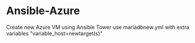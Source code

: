 # Ansible-Azure
Create new Azure VM using Ansible Tower
use mariadbnew.yml with extra variables "variable_host=newtarget(s)"

